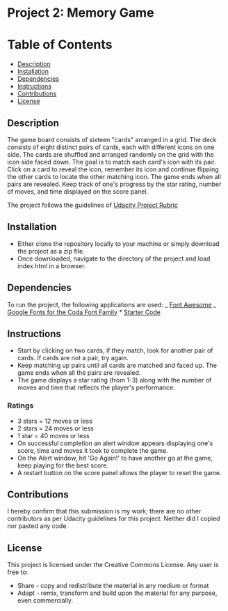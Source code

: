 # Project 2: Memory Game

# Table of Contents

-   [Description](#description)
-   [Installation](#installation)
-   [Dependencies](#dependencies)
-   [Instructions](#instructions)
-   [Contributions](#contributions)
-   [License](#license)

## Description

The game board consists of sixteen "cards" arranged in a grid. The deck consists of eight distinct pairs of cards, each with different icons on one side. The cards are shuffled and arranged randomly on the grid with the icon side faced down. The goal is to match each card's icon with its pair. Click on a card to reveal the icon, remember its icon and continue flipping the other cards to locate the other matching icon. The game ends when all pairs are revealed. Keep track of one's progress by the star rating, number of moves, and time displayed on the score panel.

The project follows the guidelines of [Udacity Project Rubric](https://review.udacity.com/#!/rubrics/591/view)

## Installation

-   Either clone the repository locally to your machine or simply download the project as a zip file.
-   Once downloaded, navigate to the directory of the project and load index.html in a browser.

## Dependencies

To run the project, the following applications are used:
_ [Font Awesome](https://fontawesome.com/)
_ [Google Fonts for the Coda Font Family](https://fonts.google.com/specimen/Coda) \* [Starter Code](https://github.com/udacity/fend-project-memory-game)

## Instructions

-   Start by clicking on two cards, if they match, look for another pair of cards. If cards are not a pair, try again.
-   Keep matching up pairs until all cards are matched and faced up. The game ends when all the pairs are revealed.
-   The game displays a star rating (from 1-3) along with the number of moves and time that reflects the player's performance.

### Ratings

-   3 stars = 12 moves or less
-   2 stars = 24 moves or less
-   1 star = 40 moves or less
-   On successful completion an alert window appears displaying one's score, time and moves it took to complete the game.
-   On the Alert window, hit 'Go Again!' to have another go at the game, keep playing for the best score.
-   A restart button on the score panel allows the player to reset the game.

## Contributions

I hereby confirm that this submission is my work; there are no other contributors as per Udacity guidelines for this project. Neither did I copied nor pasted any code.

## License

This project is licensed under the Creative Commons License. Any user is free to:

-   Share - copy and redistribute the material in any medium or format
-   Adapt - remix, transform and build upon the material for any purpose, even commercially.
